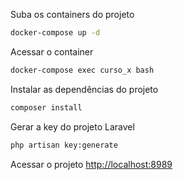 
Suba os containers do projeto
```sh
docker-compose up -d
```


Acessar o container
```sh
docker-compose exec curso_x bash
```


Instalar as dependências do projeto
```sh
composer install
```


Gerar a key do projeto Laravel
```sh
php artisan key:generate
```


Acessar o projeto
[http://localhost:8989](http://localhost:8989)
